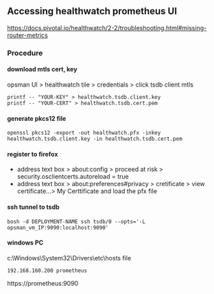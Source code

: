 ## Accessing healthwatch prometheus UI
https://docs.pivotal.io/healthwatch/2-2/troubleshooting.html#missing-router-metrics

### Procedure

#### download mtls cert, key
opsman UI > healthwatch tile > credentials > click tsdb client mtls
```
printf -- "YOUR-KEY" > healthwatch.tsdb.client.key
printf -- "YOUR-CERT" > healthwatch.tsdb.cert.pem
```
#### generate pkcs12 file
```
openssl pkcs12 -export -out healthwatch.pfx -inkey healthwatch.tsdb.client.key -in healthwatch.tsdb.cert.pem
```
#### register to firefox
- address text box >  about:config >  proceed at risk > security.osclientcerts.autoreload = true 
- address text box > about:preferences#privacy > cretificate > view certificate...> My Certtificate and load the pfx file 

#### ssh tunnel to tsdb
```
bosh -d DEPLOYMENT-NAME ssh tsdb/0 --opts='-L opsman_vm_IP:9090:localhost:9090'
```
#### windows PC
c:\Windows\System32\Drivers\etc\hosts file
```
192.168.160.200 prometheus
```

https://prometheus:9090
